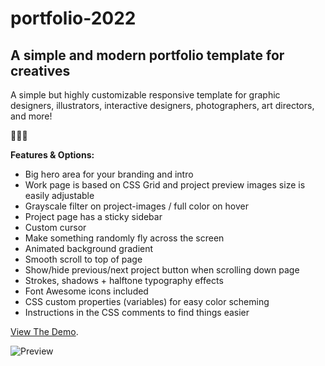 # portfolio-2022
## A simple and modern portfolio template for creatives
 
A simple but highly customizable responsive template for graphic designers, illustrators, interactive designers, photographers, art directors, and more!

🥚🥚🥚
 
**Features & Options:**

- Big hero area for your branding and intro
- Work page is based on CSS Grid and project preview images size is easily adjustable
- Grayscale filter on project-images / full color on hover
- Project page has a sticky sidebar
- Custom cursor
- Make something randomly fly across the screen
- Animated background gradient
- Smooth scroll to top of page
- Show/hide previous/next project button when scrolling down page
- Strokes, shadows + halftone typography effects
- Font Awesome icons included
- CSS custom properties (variables) for easy color scheming
- Instructions in the CSS comments to find things easier



[View The Demo](https://portfolio-2022.netlify.app).

![Preview](https://portfolio-2022.netlify.app/screenshot.png)
 

